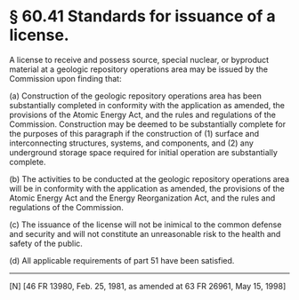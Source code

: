 # § 60.41   Standards for issuance of a license.

A license to receive and possess source, special nuclear, or byproduct material at a geologic repository operations area may be issued by the Commission upon finding that:


(a) Construction of the geologic repository operations area has been substantially completed in conformity with the application as amended, the provisions of the Atomic Energy Act, and the rules and regulations of the Commission. Construction may be deemed to be substantially complete for the purposes of this paragraph if the construction of (1) surface and interconnecting structures, systems, and components, and (2) any underground storage space required for initial operation are substantially complete.


(b) The activities to be conducted at the geologic repository operations area will be in conformity with the application as amended, the provisions of the Atomic Energy Act and the Energy Reorganization Act, and the rules and regulations of the Commission.


(c) The issuance of the license will not be inimical to the common defense and security and will not constitute an unreasonable risk to the health and safety of the public.


(d) All applicable requirements of part 51 have been satisfied.



---

[N] [46 FR 13980, Feb. 25, 1981, as amended at 63 FR 26961, May 15, 1998]




